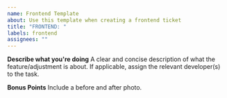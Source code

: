 ```yaml
---
name: Frontend Template
about: Use this template when creating a frontend ticket
title: "FRONTEND: "
labels: frontend
assignees: ""
---
```


**Describe what you're doing**
A clear and concise description of what the feature/adjustment is about.
If applicable, assign the relevant developer(s) to the task.

**Bonus Points**
Include a before and after photo.
